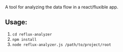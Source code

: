 A tool for analyzing the data flow in a react/fluxible app.

## Usage:
1. `cd reflux-analyzer`
2. `npm install`
3. `node reflux-analyzer.js /path/to/project/root`
